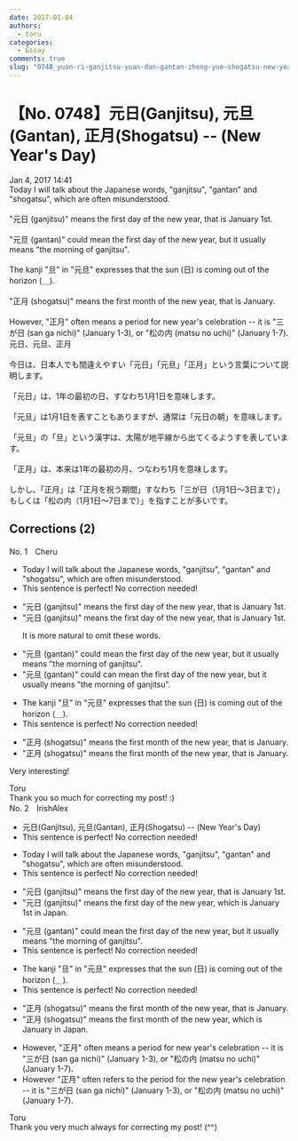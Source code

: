 ```yaml
---
date: 2017-01-04
authors:
  - toru
categories:
  - Essay
comments: true
slug: "0748_yuan-ri-ganjitsu-yuan-dan-gantan-zheng-yue-shogatsu-new-year-s-day"
---
```


# 【No. 0748】元日(Ganjitsu), 元旦(Gantan), 正月(Shogatsu) -- (New Year's Day)
<div class="date">Jan 4, 2017 14:41</div>
<div id="post"><div id="body_show_ori">
Today I will talk about the Japanese words, "ganjitsu", "gantan" and "shogatsu", which are often misunderstood.<br/><br/>"元日 (ganjitsu)" means the first day of the new year, that is January 1st.<br/><br/>"元旦 (gantan)" could mean the first day of the new year, but it usually means "the morning of ganjitsu".<br/><br/>The kanji "旦" in "元旦" expresses that the sun (日) is coming out of the horizon (＿).<br/><br/>"正月 (shogatsu)" means the first month of the new year, that is January.<br/><br/>However, "正月" often means a period for new year's celebration -- it is "三が日 (san ga nichi)" (January 1-3), or "松の内 (matsu no uchi)" (January 1-7).
</div></div>

<!-- more -->

<div id="post_ja"><div id="body_show_mo">
元日、元旦、正月<br/><br/>今日は、日本人でも間違えやすい「元日」「元旦」「正月」という言葉について説明します。<br/><br/>「元日」は、1年の最初の日、すなわち1月1日を意味します。<br/><br/>「元旦」は1月1日を表すこともありますが、通常は「元日の朝」を意味します。<br/><br/>「元旦」の「旦」という漢字は、太陽が地平線から出てくるようすを表しています。<br/><br/>「正月」は、本来は1年の最初の月、つなわち1月を意味します。<br/><br/>しかし、「正月」は「正月を祝う期間」すなわち「三が日（1月1日～3日まで）」もしくは「松の内（1月1日～7日まで）」を指すことが多いです。
</div></div>

## Corrections (2)
<div id="block"><div class="first_name"> No. 1　<span class="just_name">Cheru</span></div><div id="block2">
<ul class="correction_field">
<li class="incorrect">Today I will talk about the Japanese words, "ganjitsu", "gantan" and "shogatsu", which are often misunderstood.</li>
<li class="corrected perfect">This sentence is perfect! No correction needed!</li>
</ul>
<ul class="correction_field">
<li class="incorrect">"元日 (ganjitsu)" means the first day of the new year, that is January 1st.</li>
<li class="corrected correct">
"元日 (ganjitsu)" means the first day of the new year, <span class="f_blue"><span class="sline">that is</span></span> January 1st.
<p class="correction_comment">It is more natural to omit these words.</p>
</li>
</ul>
<ul class="correction_field">
<li class="incorrect">"元旦 (gantan)" could mean the first day of the new year, but it usually means "the morning of ganjitsu".</li>
<li class="corrected correct">
"元旦 (gantan)" <span class="sline">could</span> <span class="f_red">can</span> mean the first day of the new year, but it usually means "the morning of ganjitsu".
</li>
</ul>
<ul class="correction_field">
<li class="incorrect">The kanji "旦" in "元旦" expresses that the sun (日) is coming out of the horizon (＿).</li>
<li class="corrected perfect">This sentence is perfect! No correction needed!</li>
</ul>
<ul class="correction_field">
<li class="incorrect">"正月 (shogatsu)" means the first month of the new year, that is January.</li>
<li class="corrected correct">
"正月 (shogatsu)" means the first month of the new year, <span class="f_blue"><span class="sline">that is</span></span> January.
</li>
</ul>
<p class="comment_small">
 Very interesting!
</p>

</div><div class="name"><span class="just_name">Toru</span><br>
Thank you so much for correcting my post! :)
</div>
</div>
<div id="block"><div class="first_name"> No. 2　<span class="just_name">IrishAlex</span></div><div id="block2">
<ul class="correction_field">
<li class="incorrect">元日(Ganjitsu), 元旦(Gantan), 正月(Shogatsu) -- (New Year's Day)</li>
<li class="corrected perfect">This sentence is perfect! No correction needed!</li>
</ul>
<ul class="correction_field">
<li class="incorrect">Today I will talk about the Japanese words, "ganjitsu", "gantan" and "shogatsu", which are often misunderstood.</li>
<li class="corrected perfect">This sentence is perfect! No correction needed!</li>
</ul>
<ul class="correction_field">
<li class="incorrect">"元日 (ganjitsu)" means the first day of the new year, that is January 1st.</li>
<li class="corrected correct">
"元日 (ganjitsu)" means the first day of the new year, <span class="f_blue">which </span>is January 1st <span class="f_blue">in Japan</span>.
</li>
</ul>
<ul class="correction_field">
<li class="incorrect">"元旦 (gantan)" could mean the first day of the new year, but it usually means "the morning of ganjitsu".</li>
<li class="corrected perfect">This sentence is perfect! No correction needed!</li>
</ul>
<ul class="correction_field">
<li class="incorrect">The kanji "旦" in "元旦" expresses that the sun (日) is coming out of the horizon (＿).</li>
<li class="corrected perfect">This sentence is perfect! No correction needed!</li>
</ul>
<ul class="correction_field">
<li class="incorrect">"正月 (shogatsu)" means the first month of the new year, that is January.</li>
<li class="corrected correct">
"正月 (shogatsu)" means the first month of the new year, <span class="f_blue">which </span>is January <span class="f_blue">in Japan</span>.
</li>
</ul>
<ul class="correction_field">
<li class="incorrect">However, "正月" often means a period for new year's celebration -- it is "三が日 (san ga nichi)" (January 1-3), or "松の内 (matsu no uchi)" (January 1-7).</li>
<li class="corrected correct">
However "正月" often <span class="f_blue">refers to the </span>period for <span class="f_blue">the </span>new year's celebration -- it is "三が日 (san ga nichi)" (January 1-3), or "松の内 (matsu no uchi)" (January 1-7).
</li>
</ul>
</div><div class="name"><span class="just_name">Toru</span><br>
Thank you very much always for correcting my post! (^^)
</div>
</div>
